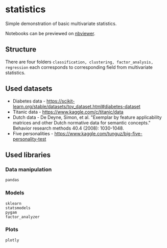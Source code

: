 # statistics

Simple demonstration of basic multivariate statistics.

Notebooks can be previewed on [nbviewer](https://nbviewer.jupyter.org/github/mikulatomas/statistics/tree/main/factor_analysis/).

## Structure
There are four folders ```classification, clustering, factor_analysis, regression``` each corresponds to corresponding field from multivariate statistics.

## Used datasets
* Diabetes data - https://scikit-learn.org/stable/datasets/toy_dataset.html#diabetes-dataset
* Titanic data - https://www.kaggle.com/c/titanic/data
* Dutch data - De Deyne, Simon, et al. "Exemplar by feature applicability matrices and other Dutch normative data for semantic concepts." Behavior research methods 40.4 (2008): 1030-1048.
* Five personalities - https://www.kaggle.com/tunguz/big-five-personality-test

## Used libraries
### Data manipulation
```
pandas
```

### Models
```
sklearn
statsmodels
pygam
factor_analyzer
```

### Plots
```
plotly
```


